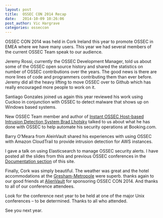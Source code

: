 ```yaml
---
layout: post
title:  OSSEC CON 2014 Recap
date:   2014-10-09 10:26:06
post_author: Vic Hargrave
categories: osseccon
---
```


OSSEC CON 2014 was held in Cork Ireland this year to promote OSSEC in
EMEA where we have many users. This year we had several members of the
current OSSEC Team speak to our audience.

Jeremy Rossi, currently the OSSEC Development Manager, told us about
some of the OSSEC open source history and shared the statistics on
number of OSSEC contributions over the years. The good news is there are
more lines of code and programmers contributing them than ever before.
Jeremy did all the heavy lifting to move OSSEC over to Github which has
really encouraged more people to work on it.

Santiago Gonzales joined us again this year reviewed his work using
Cuckoo in conjunction with OSSEC to detect malware that shows up on
Windows based systems.

New OSSEC Team member and author of [Instant OSSEC Host-based Intrusion
Detection System Brad Lhotsky](https://www.packtpub.com/networking-and-servers/instant-ossec-host-based-intrusion-detection-system-instant) 
talked to us about what he has done with
OSSEC to help automate his security operations at Booking.com.



Barry O’Meara from AleinVault shared his experiences with using OSSEC
with Amazon CloudTrail to provide intrusion detection for AWS instances.

I gave a talk on using Elasticsearch to manage OSSEC security alerts. I
have posted all the slides from this and previous OSSEC conferences in
the [Documentation section](http://www.ossec.net/?page_id=1146) of this site.

Finally, Cork was simply beautiful. The weather was great and the hotel
accommodations at the [Gresham-Metropole](http://www.gresham-hotels-cork.com/) were superb. thanks again to our
good friends at [AlienVault](https://www.alienvault.com/) for sponsoring OSSEC CON 2014. And thanks to
all of our conference attendees.

Look for the conference next year to be held at one of the major Unix
conferences – to be determined. Thanks to all who attended.

See you next year.

